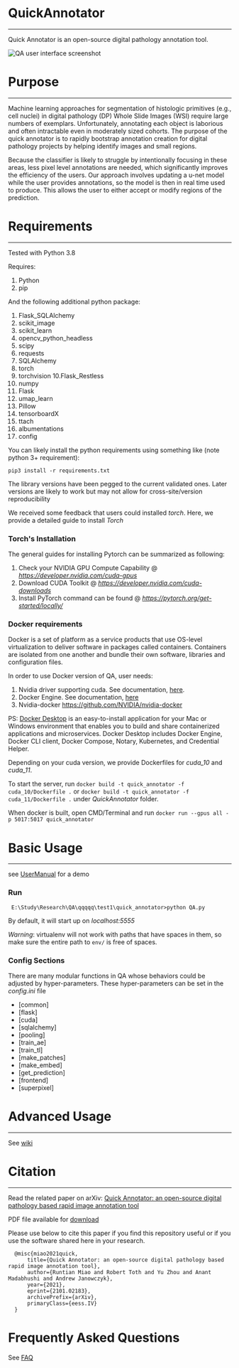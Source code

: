 # QuickAnnotator
---
Quick Annotator is an open-source digital pathology annotation tool.

![QA user interface screenshot](https://github.com/choosehappy/QuickAnnotator/wiki/images/Annotation_Page_LayerSwitch.gif)

# Purpose
---
Machine learning approaches for segmentation of histologic primitives (e.g., cell nuclei) in digital 
pathology (DP) Whole Slide Images (WSI) require large numbers of exemplars. Unfortunately, annotating 
each object is laborious and often intractable even in moderately sized cohorts. 
The purpose of the quick annotator is to rapidly bootstrap annotation creation for digital
pathology projects by helping identify images and small regions.

Because the classifier is likely to struggle by intentionally focusing in these areas, 
less pixel level annotations are needed, which significantly improves the efficiency of the users.
Our approach involves updating a u-net model while the user provides annotations, so the model is
then in real time used to produce. This allows the user to either accept or modify regions of the 
prediction.

# Requirements
---
Tested with Python 3.8

Requires:
1. Python 
2. pip

And the following additional python package:
1. Flask_SQLAlchemy
2. scikit_image
3. scikit_learn
4. opencv_python_headless
5. scipy
6. requests
7. SQLAlchemy
8. torch
9. torchvision
10.Flask_Restless
11. numpy
12. Flask
13. umap_learn
14. Pillow
15. tensorboardX
16. ttach
17. albumentations
18. config

You can likely install the python requirements using something like (note python 3+ requirement):
```
pip3 install -r requirements.txt
```
The library versions have been pegged to the current validated ones. 
Later versions are likely to work but may not allow for cross-site/version reproducibility

We received some feedback that users could installed *torch*. Here, we provide a detailed guide to install
*Torch*
### Torch's Installation
The general guides for installing Pytorch can be summarized as following:
1. Check your NVIDIA GPU Compute Capability @ *https://developer.nvidia.com/cuda-gpus* 
2. Download CUDA Toolkit @ *https://developer.nvidia.com/cuda-downloads* 
3. Install PyTorch command can be found @ *https://pytorch.org/get-started/locally/* 

### Docker requirements
Docker is a set of platform as a service products that use OS-level virtualization to deliver software in packages called containers. Containers are isolated from one another and bundle their own software, libraries and configuration files.

In order to use Docker version of QA, user needs:
1. Nvidia driver supporting cuda. See documentation, [here](https://docs.nvidia.com/deploy/cuda-compatibility/index.html).
2. Docker Engine. See documentation, [here](https://docs.docker.com/engine/install/)
3. Nvidia-docker https://github.com/NVIDIA/nvidia-docker

PS: [Docker Desktop](https://github.com/choosehappy/QuickAnnotator/wiki/Frequently-Asked-Questions#how-to-install-docker-desktop) is an easy-to-install application for your Mac or Windows environment that enables you to build and share containerized applications and microservices. Docker Desktop includes Docker Engine, Docker CLI client, Docker Compose, Notary, Kubernetes, and Credential Helper.

Depending on your cuda version, we provide Dockerfiles for *cuda_10* and *cuda_11*.

To start the server, run `docker build -t quick_annotator -f cuda_10/Dockerfile .` or `docker build -t quick_annotator -f cuda_11/Dockerfile .` under *QuickAnnotator* folder.

When docker is built, open CMD/Terminal and run `docker run --gpus all -p 5017:5017 quick_annotator`

# Basic Usage
---
see [UserManual](https://github.com/choosehappy/QuickAnnotator/wiki/User-Manual) for a demo
### Run
```
 E:\Study\Research\QA\qqqqq\test1\quick_annotator>python QA.py
```
By default, it will start up on *localhost:5555*

*Warning*: virtualenv will not work with paths that have spaces in them, so make sure the entire path to `env/` is free of spaces.
### Config Sections
There are many modular functions in QA whose behaviors could be adjusted by hyper-parameters. These hyper-parameters can 
be set in the *config.ini* file
- [common]
- [flask]
- [cuda]
- [sqlalchemy]
- [pooling]
- [train_ae]
- [train_tl]
- [make_patches]
- [make_embed]
- [get_prediction]
- [frontend]
- [superpixel]


# Advanced Usage
---
See [wiki](https://github.com/choosehappy/QuickAnnotator/wiki)

# Citation
---
Read the related paper on arXiv: [Quick Annotator: an open-source digital pathology based rapid image annotation tool](https://arxiv.org/abs/2101.02183)

PDF file available for [download](https://arxiv.org/ftp/arxiv/papers/2101/2101.02183.pdf)

Please use below to cite this paper if you find this repository useful or if you use the software shared here in your research.
```
  @misc{miao2021quick,
      title={Quick Annotator: an open-source digital pathology based rapid image annotation tool}, 
      author={Runtian Miao and Robert Toth and Yu Zhou and Anant Madabhushi and Andrew Janowczyk},
      year={2021},
      eprint={2101.02183},
      archivePrefix={arXiv},
      primaryClass={eess.IV}
  }
```
# Frequently Asked Questions
See [FAQ](https://github.com/choosehappy/QuickAnnotator/wiki/Frequently-Asked-Questions)




